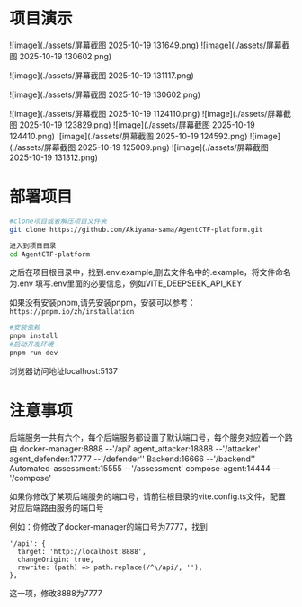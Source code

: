 # 项目演示


![image](./assets/屏幕截图 2025-10-19 131649.png)
![image](./assets/屏幕截图 2025-10-19 130602.png)

![image](./assets/屏幕截图 2025-10-19 131117.png)

![image](./assets/屏幕截图 2025-10-19 130602.png)

![image](./assets/屏幕截图 2025-10-19 1124110.png)
![image](./assets/屏幕截图 2025-10-19 123829.png)
![image](./assets/屏幕截图 2025-10-19 124410.png)
![image](./assets/屏幕截图 2025-10-19 124592.png)
![image](./assets/屏幕截图 2025-10-19 125009.png)
![image](./assets/屏幕截图 2025-10-19 131312.png)
# 部署项目
```bash
#clone项目或者解压项目文件夹
git clone https://github.com/Akiyama-sama/AgentCTF-platform.git

进入到项目目录
cd AgentCTF-platform

```
之后在项目根目录中，找到.env.example,删去文件名中的.example，将文件命名为.env
填写.env里面的必要信息，例如VITE_DEEPSEEK_API_KEY


如果没有安装pnpm,请先安装pnpm，安装可以参考：`https://pnpm.io/zh/installation`

```bash
#安装依赖
pnpm install
#启动开发环境
pnpm run dev
```

浏览器访问地址localhost:5137


# 注意事项
后端服务一共有六个，每个后端服务都设置了默认端口号，每个服务对应着一个路由
docker-manager:8888         --'/api'
agent_attacker:18888        --'/attacker'
agent_defender:17777        --'/defender''
Backend:16666               --'/backend''
Automated-assessment:15555  --'/assessment'
compose-agent:14444         --'/compose'

如果你修改了某项后端服务的端口号，请前往根目录的vite.config.ts文件，配置对应后端路由服务的端口号

例如：你修改了docker-manager的端口号为7777，找到
```
'/api': {
  target: 'http://localhost:8888',
  changeOrigin: true,
  rewrite: (path) => path.replace(/^\/api/, ''),
},
```
这一项，修改8888为7777

